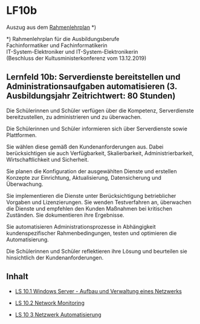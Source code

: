 <!--LF10RLP-->
# LF10b
Auszug aus dem [Rahmenlehrplan](https://www.kmk.org/fileadmin/Dateien/pdf/Bildung/BeruflicheBildung/rlp/Fachinformatiker_19-12-13_EL.pdf) *)

*) Rahmenlehrplan für die Ausbildungsberufe  
Fachinformatiker und Fachinformatikerin  
IT-System-Elektroniker und IT-System-Elektronikerin  
(Beschluss der Kultusministerkonferenz vom 13.12.2019) 

## Lernfeld 10b: Serverdienste bereitstellen und Administrationsaufgaben automatisieren (3. Ausbildungsjahr Zeitrichtwert: 80 Stunden)

Die Schülerinnen und Schüler verfügen über die Kompetenz, Serverdienste bereitzustellen, zu administrieren und zu überwachen. 
 
Die Schülerinnen und Schüler informieren sich über Serverdienste sowie Plattformen. 
 
Sie wählen diese gemäß den Kundenanforderungen aus. Dabei berücksichtigen sie auch Verfügbarkeit, Skalierbarkeit, Administrierbarkeit, Wirtschaftlichkeit und Sicherheit. 
 
Sie planen die Konfiguration der ausgewählten Dienste und erstellen Konzepte zur Einrichtung, Aktualisierung, Datensicherung und Überwachung.  
 
Sie implementieren die Dienste unter Berücksichtigung betrieblicher Vorgaben und Lizenzierungen. Sie wenden Testverfahren an, überwachen die Dienste und empfehlen den Kunden Maßnahmen bei kritischen Zuständen. Sie dokumentieren ihre Ergebnisse. 
 
Sie automatisieren Administrationsprozesse in Abhängigkeit kundenspezifischer Rahmenbedingungen, testen und optimieren die Automatisierung. 
 
Die Schülerinnen und Schüler reflektieren ihre Lösung und beurteilen sie hinsichtlich der 
Kundenanforderungen.
<!--LF10RLP-->

## Inhalt
- [LS 10.1 Windows Server - Aufbau und Verwaltung eines Netzwerks](LS_10_1_Windows_Server_-_Aufbau_und_Verwaltung_eines_Netzwerks)

- [LS 10.2 Network Monitoring](LS_10_2_Network_Monitoring)

- [LS 10 3 Netzwerk Automatisierung](LS_10_3_Netzwerk_Automatisierung)
